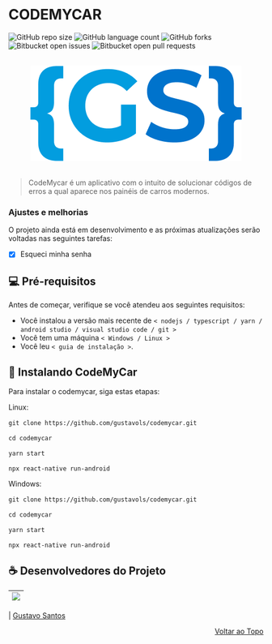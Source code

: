 <br id="topo">

# CODEMYCAR

<!---Esses são exemplos. Veja https://shields.io para outras pessoas ou para personalizar este conjunto de escudos. Você pode querer incluir dependências, status do projeto e informações de licença aqui--->

![GitHub repo size](https://img.shields.io/github/repo-size/iuricode/README-template?style=for-the-badge)
![GitHub language count](https://img.shields.io/github/languages/count/iuricode/README-template?style=for-the-badge)
![GitHub forks](https://img.shields.io/github/forks/iuricode/README-template?style=for-the-badge)
![Bitbucket open issues](https://img.shields.io/bitbucket/issues/iuricode/README-template?style=for-the-badge)
![Bitbucket open pull requests](https://img.shields.io/bitbucket/pr-raw/iuricode/README-template?style=for-the-badge)

<br>
<div align="center" >
<img src="https://github.com/gustavols/codemycar/blob/main/docs/logorepositorygs.png" alt="logo-gustavosantos" >
</div>
<br>


> CodeMycar é um aplicativo com o intuito de solucionar códigos de erros a qual aparece nos painéis de carros modernos.

### Ajustes e melhorias

O projeto ainda está em desenvolvimento e as próximas atualizações serão voltadas nas seguintes tarefas:

- [x] Esqueci minha senha

## 💻 Pré-requisitos

Antes de começar, verifique se você atendeu aos seguintes requisitos:
* Você instalou a versão mais recente de `< nodejs / typescript / yarn / android studio / visual studio code / git >`
* Você tem uma máquina `< Windows / Linux >`
* Você leu `< guia de instalação >`.

## 🚀 Instalando CodeMyCar

Para instalar o codemycar, siga estas etapas:

Linux:
```
git clone https://github.com/gustavols/codemycar.git
```

```
cd codemycar
```

```
yarn start
```

```
npx react-native run-android
```

Windows:
```
git clone https://github.com/gustavols/codemycar.git
```

```
cd codemycar
```

```
yarn start
```

```
npx react-native run-android
```

## ☕ Desenvolvedores do Projeto

| [<img src="https://avatars.githubusercontent.com/u/55259166?v=4" width="100px;"/>](https://github.com/gustavols) |
| :------------------------------------------------------------------------------------------------------------------------: |

| [Gustavo Santos](https://github.com/gustavols)

<p align="right"><a href="#topo">Voltar ao Topo</p>
